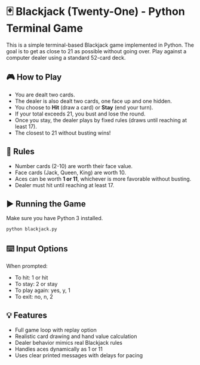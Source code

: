 # 🃏 Blackjack (Twenty-One) - Python Terminal Game

This is a simple terminal-based Blackjack game implemented in Python. The goal is to get as close to 21 as possible without going over. Play against a computer dealer using a standard 52-card deck.

## 🎮 How to Play

- You are dealt two cards.
- The dealer is also dealt two cards, one face up and one hidden.
- You choose to **Hit** (draw a card) or **Stay** (end your turn).
- If your total exceeds 21, you bust and lose the round.
- Once you stay, the dealer plays by fixed rules (draws until reaching at least 17).
- The closest to 21 without busting wins!

## 🧠 Rules

- Number cards (2-10) are worth their face value.
- Face cards (Jack, Queen, King) are worth 10.
- Aces can be worth **1 or 11**, whichever is more favorable without busting.
- Dealer must hit until reaching at least 17.

## ▶️ Running the Game

Make sure you have Python 3 installed.

```bash
python blackjack.py
```

## ⌨️ Input Options
When prompted:
- To hit: 1 or hit
- To stay: 2 or stay
- To play again: yes, y, 1
- To exit: no, n, 2

## 💡 Features
- Full game loop with replay option
- Realistic card drawing and hand value calculation
- Dealer behavior mimics real Blackjack rules
- Handles aces dynamically as 1 or 11
- Uses clear printed messages with delays for pacing
